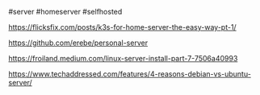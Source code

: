 #server #homeserver #selfhosted 

https://flicksfix.com/posts/k3s-for-home-server-the-easy-way-pt-1/

https://github.com/erebe/personal-server

https://froiland.medium.com/linux-server-install-part-7-7506a40993

https://www.techaddressed.com/features/4-reasons-debian-vs-ubuntu-server/

